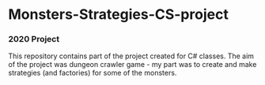 # Monsters-Strategies-CS-project
### 2020 Project

This repository contains part of the project created for C# classes. The aim of the project was dungeon crawler game - my part was to create and make strategies (and factories) for some of the monsters.


